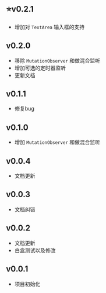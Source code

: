 ## :star:v0.2.1

- 增加对 `TextArea` 输入框的支持


## v0.2.0

- 移除 `MutationObserver` 和做混合监听
- 增加可选的定时器监听
- 更新文档

## v0.1.1

- 修复bug

## v0.1.0

- 增加 `MutationObserver` 和做混合监听
  
## v0.0.4

- 文档更新

## v0.0.3

- 文档纠错

## v0.0.2

- 文档更新
- 白盒测试以及修改

## v0.0.1

- 项目初始化
